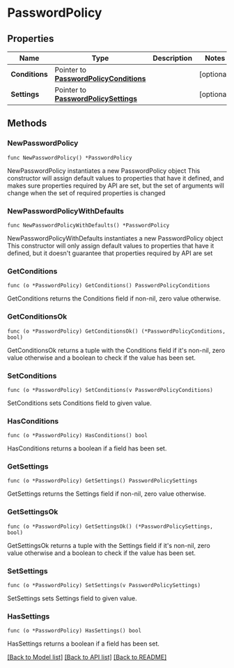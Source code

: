 # PasswordPolicy

## Properties

Name | Type | Description | Notes
------------ | ------------- | ------------- | -------------
**Conditions** | Pointer to [**PasswordPolicyConditions**](PasswordPolicyConditions.md) |  | [optional] 
**Settings** | Pointer to [**PasswordPolicySettings**](PasswordPolicySettings.md) |  | [optional] 

## Methods

### NewPasswordPolicy

`func NewPasswordPolicy() *PasswordPolicy`

NewPasswordPolicy instantiates a new PasswordPolicy object
This constructor will assign default values to properties that have it defined,
and makes sure properties required by API are set, but the set of arguments
will change when the set of required properties is changed

### NewPasswordPolicyWithDefaults

`func NewPasswordPolicyWithDefaults() *PasswordPolicy`

NewPasswordPolicyWithDefaults instantiates a new PasswordPolicy object
This constructor will only assign default values to properties that have it defined,
but it doesn't guarantee that properties required by API are set

### GetConditions

`func (o *PasswordPolicy) GetConditions() PasswordPolicyConditions`

GetConditions returns the Conditions field if non-nil, zero value otherwise.

### GetConditionsOk

`func (o *PasswordPolicy) GetConditionsOk() (*PasswordPolicyConditions, bool)`

GetConditionsOk returns a tuple with the Conditions field if it's non-nil, zero value otherwise
and a boolean to check if the value has been set.

### SetConditions

`func (o *PasswordPolicy) SetConditions(v PasswordPolicyConditions)`

SetConditions sets Conditions field to given value.

### HasConditions

`func (o *PasswordPolicy) HasConditions() bool`

HasConditions returns a boolean if a field has been set.

### GetSettings

`func (o *PasswordPolicy) GetSettings() PasswordPolicySettings`

GetSettings returns the Settings field if non-nil, zero value otherwise.

### GetSettingsOk

`func (o *PasswordPolicy) GetSettingsOk() (*PasswordPolicySettings, bool)`

GetSettingsOk returns a tuple with the Settings field if it's non-nil, zero value otherwise
and a boolean to check if the value has been set.

### SetSettings

`func (o *PasswordPolicy) SetSettings(v PasswordPolicySettings)`

SetSettings sets Settings field to given value.

### HasSettings

`func (o *PasswordPolicy) HasSettings() bool`

HasSettings returns a boolean if a field has been set.


[[Back to Model list]](../README.md#documentation-for-models) [[Back to API list]](../README.md#documentation-for-api-endpoints) [[Back to README]](../README.md)


